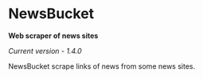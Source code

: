 # NewsBucket
**Web scraper of news sites**

*Current version - 1.4.0*

NewsBucket scrape links of news from some news sites.